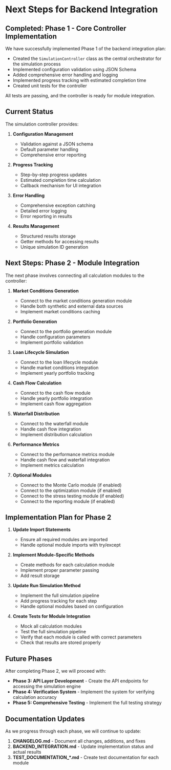 # Next Steps for Backend Integration

## Completed: Phase 1 - Core Controller Implementation

We have successfully implemented Phase 1 of the backend integration plan:

- Created the `SimulationController` class as the central orchestrator for the simulation process
- Implemented configuration validation using JSON Schema
- Added comprehensive error handling and logging
- Implemented progress tracking with estimated completion time
- Created unit tests for the controller

All tests are passing, and the controller is ready for module integration.

## Current Status

The simulation controller provides:

1. **Configuration Management**
   - Validation against a JSON schema
   - Default parameter handling
   - Comprehensive error reporting

2. **Progress Tracking**
   - Step-by-step progress updates
   - Estimated completion time calculation
   - Callback mechanism for UI integration

3. **Error Handling**
   - Comprehensive exception catching
   - Detailed error logging
   - Error reporting in results

4. **Results Management**
   - Structured results storage
   - Getter methods for accessing results
   - Unique simulation ID generation

## Next Steps: Phase 2 - Module Integration

The next phase involves connecting all calculation modules to the controller:

1. **Market Conditions Generation**
   - Connect to the market conditions generation module
   - Handle both synthetic and external data sources
   - Implement market conditions caching

2. **Portfolio Generation**
   - Connect to the portfolio generation module
   - Handle configuration parameters
   - Implement portfolio validation

3. **Loan Lifecycle Simulation**
   - Connect to the loan lifecycle module
   - Handle market conditions integration
   - Implement yearly portfolio tracking

4. **Cash Flow Calculation**
   - Connect to the cash flow module
   - Handle yearly portfolio integration
   - Implement cash flow aggregation

5. **Waterfall Distribution**
   - Connect to the waterfall module
   - Handle cash flow integration
   - Implement distribution calculation

6. **Performance Metrics**
   - Connect to the performance metrics module
   - Handle cash flow and waterfall integration
   - Implement metrics calculation

7. **Optional Modules**
   - Connect to the Monte Carlo module (if enabled)
   - Connect to the optimization module (if enabled)
   - Connect to the stress testing module (if enabled)
   - Connect to the reporting module (if enabled)

## Implementation Plan for Phase 2

1. **Update Import Statements**
   - Ensure all required modules are imported
   - Handle optional module imports with try/except

2. **Implement Module-Specific Methods**
   - Create methods for each calculation module
   - Implement proper parameter passing
   - Add result storage

3. **Update Run Simulation Method**
   - Implement the full simulation pipeline
   - Add progress tracking for each step
   - Handle optional modules based on configuration

4. **Create Tests for Module Integration**
   - Mock all calculation modules
   - Test the full simulation pipeline
   - Verify that each module is called with correct parameters
   - Check that results are stored properly

## Future Phases

After completing Phase 2, we will proceed with:

- **Phase 3: API Layer Development** - Create the API endpoints for accessing the simulation engine
- **Phase 4: Verification System** - Implement the system for verifying calculation accuracy
- **Phase 5: Comprehensive Testing** - Implement the full testing strategy

## Documentation Updates

As we progress through each phase, we will continue to update:

1. **CHANGELOG.md** - Document all changes, additions, and fixes
2. **BACKEND_INTEGRATION.md** - Update implementation status and actual results
3. **TEST_DOCUMENTATION_*.md** - Create test documentation for each module
